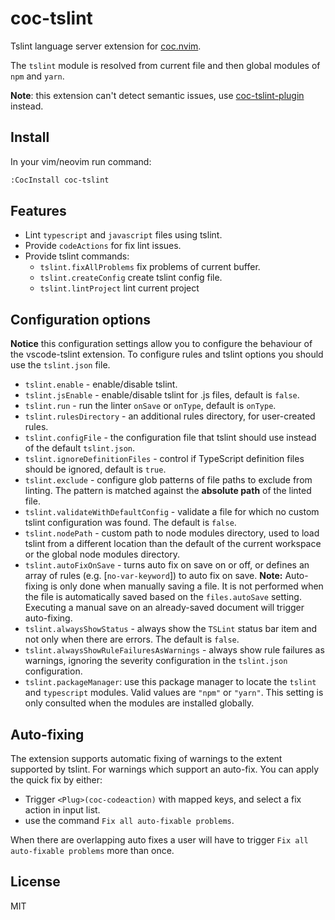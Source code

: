 # coc-tslint

Tslint language server extension for [coc.nvim](https://github.com/neoclide/coc.nvim).

The `tslint` module is resolved from current file and then global modules of `npm` and `yarn`.

**Note**: this extension can't detect semantic issues, use [coc-tslint-plugin](https://github.com/neoclide/coc-tslint-plugin) instead.

## Install

In your vim/neovim run command:

```sh
:CocInstall coc-tslint
```

## Features

- Lint `typescript` and `javascript` files using tslint.
- Provide `codeActions` for fix lint issues.
- Provide tslint commands:
  - `tslint.fixAllProblems` fix problems of current buffer.
  - `tslint.createConfig` create tslint config file.
  - `tslint.lintProject` lint current project

## Configuration options

**Notice** this configuration settings allow you to configure the behaviour of the vscode-tslint extension. To configure rules and tslint options you should use the `tslint.json` file.

- `tslint.enable` - enable/disable tslint.
- `tslint.jsEnable` - enable/disable tslint for .js files, default is `false`.
- `tslint.run` - run the linter `onSave` or `onType`, default is `onType`.
- `tslint.rulesDirectory` - an additional rules directory, for user-created rules.
- `tslint.configFile` - the configuration file that tslint should use instead of the default `tslint.json`.
- `tslint.ignoreDefinitionFiles` - control if TypeScript definition files should be ignored, default is `true`.
- `tslint.exclude` - configure glob patterns of file paths to exclude from linting. The pattern is matched against the **absolute path** of the linted file.
- `tslint.validateWithDefaultConfig` - validate a file for which no custom tslint configuration was found. The default is `false`.
- `tslint.nodePath` - custom path to node modules directory, used to load tslint from a different location than the default of the current workspace or the global node modules directory.
- `tslint.autoFixOnSave` - turns auto fix on save on or off, or defines an array of rules (e.g. [`no-var-keyword`]) to auto fix on save. **Note:** Auto-fixing is only done when manually saving a file. It is not performed when the file is automatically saved based on the `files.autoSave` setting. Executing a manual save on an already-saved document will trigger auto-fixing.
- `tslint.alwaysShowStatus` - always show the `TSLint` status bar item and not only when there are errors. The default is `false`.
- `tslint.alwaysShowRuleFailuresAsWarnings` - always show rule failures as warnings, ignoring the severity configuration in the `tslint.json` configuration.
- `tslint.packageManager`: use this package manager to locate the `tslint` and `typescript` modules. Valid values are `"npm"` or `"yarn"`. This setting is only consulted when the modules are installed globally.

## Auto-fixing

The extension supports automatic fixing of warnings to the extent supported by tslint. For warnings which support an auto-fix. You can apply the quick fix by either:

- Trigger `<Plug>(coc-codeaction)` with mapped keys, and select a fix action in input list.
- use the command `Fix all auto-fixable problems`.

When there are overlapping auto fixes a user will have to trigger `Fix all auto-fixable problems` more than once.

## License

MIT
